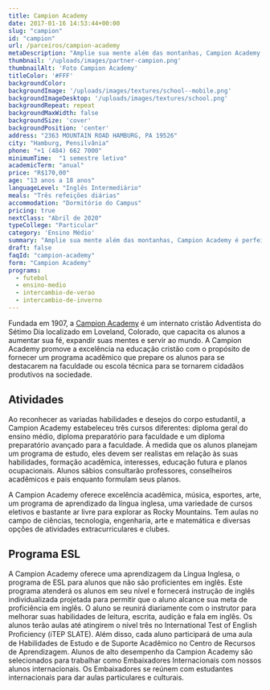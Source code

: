 ```yaml
---
title: Campion Academy
date: 2017-01-16 14:53:44+00:00
slug: "campion"
id: "campion"
url: /parceiros/campion-academy
metaDescription: "Amplie sua mente além das montanhas, Campion Academy é perfeito para quem gosta de esportes, pois eles participam de campeonatos estudantis e querem jogadores brasileiros em seus times. Próximo a Denver, Loveland e Rocky Mountains, com um parque nacional e belas paisagens. Uma área tranquila com a estrutura de primeiro mundo."
thumbnail: '/uploads/images/partner-campion.png'
thumbnailAlt: 'Foto Campion Academy'
titleColor: '#FFF'
backgroundColor:
backgroundImage: '/uploads/images/textures/school--mobile.png'
backgroundImageDesktop: '/uploads/images/textures/school.png'
backgroundRepeat: repeat
backgroundMaxWidth: false
backgroundSize: 'cover'
backgroundPosition: 'center'
address: "2363 MOUNTAIN ROAD HAMBURG, PA 19526"
city: "Hamburg, Pensilvânia"
phone: "+1 (484) 662 7000"
minimumTime:  "1 semestre letivo"
academicTerm: "anual"
price: "R$170,00"
age: "13 anos a 18 anos"
languageLevel: "Inglês Intermediário"
meals: "Três refeições diárias"
accommodation: "Dormitório do Campus"
pricing: true
nextClass: "Abril de 2020"
typeCollege: "Particular"
category: 'Ensino Médio'
summary: "Amplie sua mente além das montanhas, Campion Academy é perfeito para quem gosta de esportes, pois eles participam de campeonatos estudantis e querem jogadores brasileiros em seus times. Próximo a Denver, Loveland e Rocky Mountains, com um parque nacional e belas paisagens. Uma área tranquila com a estrutura de primeiro mundo."
draft: false
faqId: "campion-academy"
form: "Campion Academy"
programs:
  - futebol
  - ensino-medio
  - intercambio-de-verao
  - intercambio-de-inverno
---
```


Fundada em 1907, a [Campion Academy](https://campion.net) é um internato cristão Adventista do Sétimo Dia localizado em Loveland, Colorado, que capacita os alunos a aumentar sua fé, expandir suas mentes e servir ao mundo. A Campion Academy promove a excelência na educação cristão com o propósito de fornecer um programa acadêmico que prepare os alunos para se destacarem na faculdade ou escola técnica para se tornarem cidadãos produtivos na sociedade.

## Atividades

Ao reconhecer as variadas habilidades e desejos do corpo estudantil, a Campion Academy estabeleceu três cursos diferentes: diploma geral do ensino médio, diploma preparatório para faculdade e um diploma preparatório avançado para a faculdade. À medida que os alunos planejam um programa de estudo, eles devem ser realistas em relação às suas habilidades, formação acadêmica, interesses, educação futura e planos ocupacionais. Alunos sábios consultarão professores, conselheiros acadêmicos e pais enquanto formulam seus planos.

A Campion Academy oferece excelência acadêmica, música, esportes, arte, um programa de aprendizado da língua inglesa, uma variedade de cursos eletivos e bastante ar livre para explorar as Rocky Mountains. Tem aulas no campo de ciências, tecnologia, engenharia, arte e matemática e diversas opções de atividades extracurriculares e clubes.

## Programa ESL

A Campion Academy oferece uma aprendizagem da Língua Inglesa, o programa de ESL para alunos que não são proficientes em inglês. Este programa atenderá os alunos em seu nível e fornecerá instrução de inglês individualizada projetada para permitir que o aluno alcance sua meta de proficiência em inglês. O aluno se reunirá diariamente com o instrutor para melhorar suas habilidades de leitura, escrita, audição e fala em inglês. Os alunos terão aulas até atingirem o nível três no International Test of English Proﬁciency (iTEP SLATE). Além disso, cada aluno participará de uma aula de Habilidades de Estudo e de Suporte Acadêmico no Centro de Recursos de Aprendizagem. Alunos de alto desempenho da Campion Academy são selecionados para trabalhar como Embaixadores Internacionais com nossos alunos internacionais. Os Embaixadores se reúnem com estudantes internacionais para dar aulas particulares e culturais.
